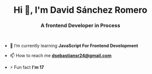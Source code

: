<h1 align="center">Hi 👋, I'm David Sánchez Romero</h1>
<h3 align="center">A frontend Developer in Process</h3>
<Br>
  
- 🌱 I’m currently learning **JavaScript For Frontend Development**

- 📫 How to reach me **dsebastiansr24@gmail.com**

- ⚡ Fun fact **I'm 17**
